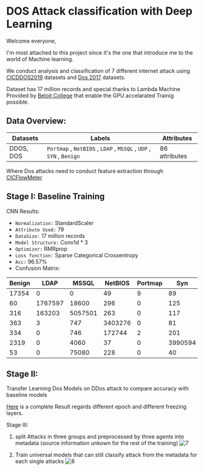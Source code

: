 # DOS Attack classification with Deep Learning
Welcome everyone,

I'm most attached to this project since it's the one that introduce me to the world of Machine learning. 

We conduct analysis and classification of 7 different internet attack using [CICDDOS2019](https://www.unb.ca/cic/datasets/ddos-2019.html) datasets and [Dos 2017](https://www.unb.ca/cic/datasets/dos-dataset.html) datasets.

Dataset has 17 million records and special thanks to Lambda Machine Provided by [Beloit College](https://www.beloit.edu/) that enable the GPU accelarated Trainig possible.

## Data Overview:
| Datasets | Labels | Attributes|
| --| --| --|
|DDOS, DOS | ```Portmap``` , ```NetBIOS``` , ```LDAP``` , ```MSSQL``` , ```UDP``` , ```SYN``` , ```Benign``` |86 attributes|

Where Dos attacks need to conduct feature extraction through [CICFlowMeter](https://github.com/CanadianInstituteForCybersecurity/CICFlowMeter)

## Stage I: Baseline Training
CNN Results:
* ```Normalization:``` StandardScaler
* ```Attribute Used:``` 79
* ```DataSize:``` 17 million records
* ```Model Structure:``` Conv1d * 3
* ```Optimizer:``` RMRprop
* ```Loss function:``` Sparse Categorical Crossentropy
* ```Acc:``` 96.57%
* Confusion Matrix:
  
|Benign | LDAP | MSSQL | NetBIOS| Portmap | Syn| UDP|
| -- | --| --| --| --| --| --|
 |17354 |  0  |  0  |  49  |  9  |  89  |  03| 
   |  60 | 1767597  |  18600  |  296   | 0   | 125  |  1    |
   |  316  | 163203 | 5057501  | 263 |   0  |  117   |178796    |
   |  363  |  3  |  747| 3403276 |  0   | 81   | 7664    |
  |   334  |  0  |  746  |  172744| 2  |  201   | 401   |
 |  2319  |  0 |   4060  |  37  |  0 |3990594   | 641    |
  |  53  |  0 |  75080 |   228  |  0   | 40 |3427634  |


## Stage II:
Transfer Learning Dos Models on DDos attack to compare accuracy with baseline models

[Here](final_results.xlsx) is a complete Result regards different epoch and different freezing layers.


Stage III:
1. split Attacks in three groups and preprocessed by three agents into metadata (source information unkown for the rest of the training)
![7](https://user-images.githubusercontent.com/97998419/223625440-95b8ad99-0307-4156-95c2-573bd0c7a5d4.png)


2. Train universal models that can still classify attack from the metadata for each single attacks
![8](https://user-images.githubusercontent.com/97998419/223625529-2c74d096-116e-489f-a62f-a3781b07c6b8.png)
